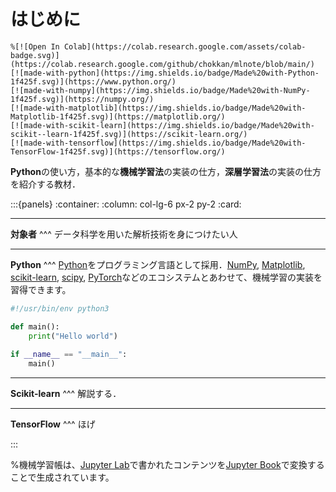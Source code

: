 # はじめに

```{only} html
%[![Open In Colab](https://colab.research.google.com/assets/colab-badge.svg)](https://colab.research.google.com/github/chokkan/mlnote/blob/main/)
[![made-with-python](https://img.shields.io/badge/Made%20with-Python-1f425f.svg)](https://www.python.org/)
[![made-with-numpy](https://img.shields.io/badge/Made%20with-NumPy-1f425f.svg)](https://numpy.org/)
[![made-with-matplotlib](https://img.shields.io/badge/Made%20with-Matplotlib-1f425f.svg)](https://matplotlib.org/)
[![made-with-scikit-learn](https://img.shields.io/badge/Made%20with-scikit--learn-1f425f.svg)](https://scikit-learn.org/)
[![made-with-tensorflow](https://img.shields.io/badge/Made%20with-TensorFlow-1f425f.svg)](https://tensorflow.org/)
```

**Python**の使い方，基本的な**機械学習法**の実装の仕方，**深層学習法**の実装の仕方を紹介する教材．

:::{panels}
:container:
:column: col-lg-6 px-2 py-2
:card:

---
**対象者**
^^^
データ科学を用いた解析技術を身につけたい人


---
**Python**
^^^
[Python](https://www.python.org/)をプログラミング言語として採用．[NumPy](https://numpy.org/), [Matplotlib](https://matplotlib.org/), [scikit-learn](https://scikit-learn.org/), [scipy](https://scipy.org/), [PyTorch](https://pytorch.org/)などのエコシステムとあわせて、機械学習の実装を習得できます。

```python
#!/usr/bin/env python3

def main():
    print("Hello world")
     
if __name__ == "__main__":
    main()
```

---
**Scikit-learn**
^^^
解説する．

---
**TensorFlow**
^^^
ほげ

:::


%機械学習帳は、[Jupyter Lab](https://jupyter.org/#jupyterlab)で書かれたコンテンツを[Jupyter Book](https://jupyterbook.org/)で変換することで生成されています。
